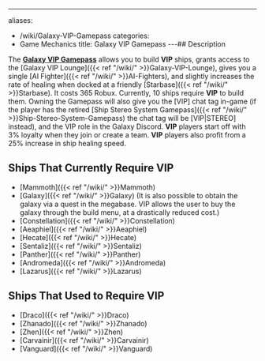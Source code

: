 ---
aliases:
- /wiki/Galaxy-VIP-Gamepass
categories:
- Game Mechanics
title: Galaxy VIP Gamepass
---## Description

The **[Galaxy VIP Gamepass](https://www.roblox.com/game-pass/135167861/VIP)** allows you to build **VIP** ships, grants access to the [Galaxy VIP Lounge]({{< ref "/wiki/" >}}Galaxy-VIP-Lounge), gives you a single [AI Fighter]({{< ref "/wiki/" >}}AI-Fighters), and slightly increases the rate of healing when docked at a friendly [Starbase]({{< ref "/wiki/" >}}Starbase). It costs 365 Robux. Currently, 10 ships require **VIP** to build them. Owning the Gamepass will also give you the [VIP] chat tag in-game (if the player has the retired [Ship Stereo System Gamepass]({{< ref "/wiki/" >}}Ship-Stereo-System-Gamepass) the chat tag will be [VIP|STEREO] instead), and the VIP role in the Galaxy Discord. **VIP** players start off with 3% loyalty when they join or create a team. **VIP** players also profit from a 25% increase in ship healing speed.

## Ships That Currently Require VIP 

- [Mammoth]({{< ref "/wiki/" >}}Mammoth)
- [Galaxy]({{< ref "/wiki/" >}}Galaxy) (It is also possible to obtain the galaxy via a quest in the megabase. VIP allows the user to buy the galaxy through the build menu, at a drastically reduced cost.)
- [Constellation]({{< ref "/wiki/" >}}Constellation)
- [Aeaphiel]({{< ref "/wiki/" >}}Aeaphiel)
- [Hecate]({{< ref "/wiki/" >}}Hecate)
- [Sentaliz]({{< ref "/wiki/" >}}Sentaliz)
- [Panther]({{< ref "/wiki/" >}}Panther)
- [Andromeda]({{< ref "/wiki/" >}}Andromeda)
- [Lazarus]({{< ref "/wiki/" >}}Lazarus)

## Ships That Used to Require VIP 

- [Draco]({{< ref "/wiki/" >}}Draco)
- [Zhanado]({{< ref "/wiki/" >}}Zhanado)
- [Zhen]({{< ref "/wiki/" >}}Zhen)
- [Carvainir]({{< ref "/wiki/" >}}Carvainir)
- [Vanguard]({{< ref "/wiki/" >}}Vanguard)